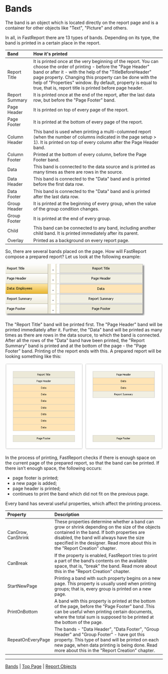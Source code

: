 # Bands

The band is an object which is located directly on the report page and is a container for other objects like "Text", "Picture" and others.

In all, in FastReport there are 13 types of bands. Depending on its type, the band is printed in a certain place in the report.

| Band | How it's printed |
|:-|:-|
| Report Title | It is printed once at the very beginning of the report. You can choose the order of printing - before the "Page Header" band or after it - with the help of the "TitleBeforeHeader" page property. Changing this property can be done with the help of "Properties" window. By default, property is equal to true, that is, report title is printed before page header. |
| Report Summary | It is printed once at the end of the report, after the last data row, but before the "Page Footer" band. |
| Page Header | It is printed on top of every page of the report. |
| Page Footer | It is printed at the bottom of every page of the report. |
| Column Header | This band is used when printing a multi-columned report (when the number of columns indicated in the page setup > 1). It is printed on top of every column after the Page Header band. |
| Column Footer | Printed at the bottom of every column, before the Page Footer band. |
| Data | This band is connected to the data source and is printed as many times as there are rows in the source. |
| Data Header | This band is connected to the "Data" band and is printed before the first data row. |
| Data Footer | This band is connected to the "Data" band and is printed after the last data row. |
| Group Header | It is printed at the beginning of every group, when the value of the group condition changes. |
| Group Footer | It is printed at the end of every group. |
| Child | This band can be connected to any band, including another child band. It is printed immediately after its parent. |
| Overlay | Printed as a background on every report page. |


So, there are several bands placed on the page. How will FastReport compose a prepared report? Let us look at the following example:

![](images/bandsequence.png)

The "Report Title" band will be printed first. The "Page Header" band will be printed immediately after it. Further, the "Data" band will be printed as many times as there are rows in the data source, to which the band is connected. After all the rows of the "Data" band  have been printed, the "Report Summary" band is printed and at the bottom of the page - the "Page Footer" band. Printing of the report ends with this. A prepared report will be looking something like this:

![](images/bandsequenceresult.png)

In the process of printing, FastReport checks if there is enough space on the current page of the prepared report, so that the band can be printed. If there isn’t enough space, the following occurs:

- page footer is printed;
- a new page is added;
- page header is printed;
- continues to print the band which did not fit on the previous page.

Every band has several useful properties, which affect the printing process. 

| Property | Description |
|:-|:-|
| CanGrow, CanShrink | These properties determine whether a band can grow or shrink depending on the size of the objects contained in the band. If both properties are disabled, the band will always have the size specified in the designer. Read more about this in the "Report Creation" chapter. |
| CanBreak | If the property is enabled, FastReport tries to print a part of the band’s contents on the available space, that is, "break" the band. Read more about this in the "Report Creation" chapter. |
| StartNewPage | Printing a band with such property begins on a new page. This property is usually used when printing groups; that is, every group is printed on a new page. |
| PrintOnBottom | A band with this property is printed at the bottom of the page, before the "Page Footer" band .This can be useful when printing certain documents, where the total sum is supposed to be printed at the bottom of the page. |
| RepeatOnEveryPage | The bands - "Data Header", "Data Footer", "Group Header" and "Group Footer" - have got this property. This type of band will be printed on each new page, when data printing is being done. Read more about this in the "Report Creation" chapter. |

---

[Bands](Bands.md) | [Top Page](README.md) | [Report Objects](ReportObjects.md)